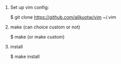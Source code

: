 1. Set up vim config:
    
    $ git clone https://github.com/alikuotw/vim ~/.vim

2. make (can choice custom or not)
    
    $ make (or make custom)

3. install
    
    $ make install
